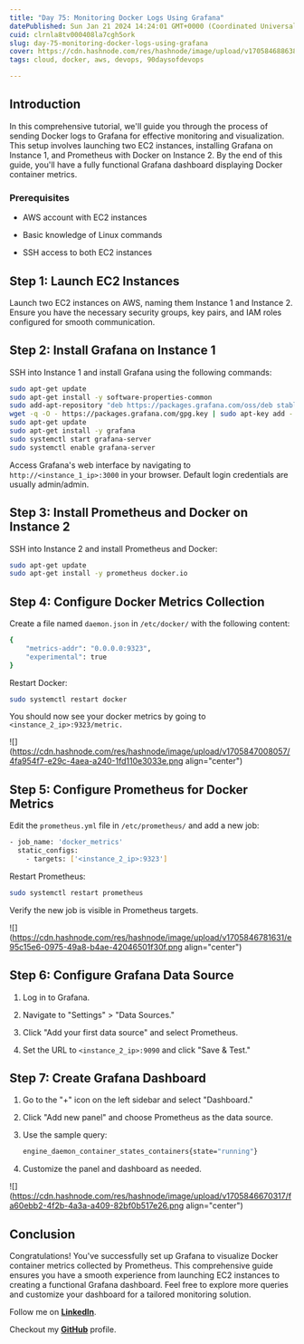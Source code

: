 ```yaml
---
title: "Day 75: Monitoring Docker Logs Using Grafana"
datePublished: Sun Jan 21 2024 14:24:01 GMT+0000 (Coordinated Universal Time)
cuid: clrnla8tv000408la7cgh5ork
slug: day-75-monitoring-docker-logs-using-grafana
cover: https://cdn.hashnode.com/res/hashnode/image/upload/v1705846886389/f1d5d91e-da30-4f4b-bfa9-afdb511cabc8.png
tags: cloud, docker, aws, devops, 90daysofdevops

---
```


## Introduction

In this comprehensive tutorial, we'll guide you through the process of sending Docker logs to Grafana for effective monitoring and visualization. This setup involves launching two EC2 instances, installing Grafana on Instance 1, and Prometheus with Docker on Instance 2. By the end of this guide, you'll have a fully functional Grafana dashboard displaying Docker container metrics.

### Prerequisites

* AWS account with EC2 instances
    
* Basic knowledge of Linux commands
    
* SSH access to both EC2 instances
    

## Step 1: Launch EC2 Instances

Launch two EC2 instances on AWS, naming them Instance 1 and Instance 2. Ensure you have the necessary security groups, key pairs, and IAM roles configured for smooth communication.

## Step 2: Install Grafana on Instance 1

SSH into Instance 1 and install Grafana using the following commands:

```bash
sudo apt-get update
sudo apt-get install -y software-properties-common
sudo add-apt-repository "deb https://packages.grafana.com/oss/deb stable main"
wget -q -O - https://packages.grafana.com/gpg.key | sudo apt-key add -
sudo apt-get update
sudo apt-get install -y grafana
sudo systemctl start grafana-server
sudo systemctl enable grafana-server
```

Access Grafana's web interface by navigating to `http://<instance_1_ip>:3000` in your browser. Default login credentials are usually admin/admin.

## Step 3: Install Prometheus and Docker on Instance 2

SSH into Instance 2 and install Prometheus and Docker:

```bash
sudo apt-get update
sudo apt-get install -y prometheus docker.io
```

## Step 4: Configure Docker Metrics Collection

Create a file named `daemon.json` in `/etc/docker/` with the following content:

```bash
{
    "metrics-addr": "0.0.0.0:9323",
    "experimental": true
}
```

Restart Docker:

```bash
sudo systemctl restart docker
```

You should now see your docker metrics by going to `<instance_2_ip>:9323/metric.`

![](https://cdn.hashnode.com/res/hashnode/image/upload/v1705847008057/4fa954f7-e29c-4aea-a240-1fd110e3033e.png align="center")

## Step 5: Configure Prometheus for Docker Metrics

Edit the `prometheus.yml` file in `/etc/prometheus/` and add a new job:

```bash
- job_name: 'docker_metrics'
  static_configs:
    - targets: ['<instance_2_ip>:9323']
```

Restart Prometheus:

```bash
sudo systemctl restart prometheus
```

Verify the new job is visible in Prometheus targets.

![](https://cdn.hashnode.com/res/hashnode/image/upload/v1705846781631/e95c15e6-0975-49a8-b4ae-42046501f30f.png align="center")

## Step 6: Configure Grafana Data Source

1. Log in to Grafana.
    
2. Navigate to "Settings" &gt; "Data Sources."
    
3. Click "Add your first data source" and select Prometheus.
    
4. Set the URL to `<instance_2_ip>:9090` and click "Save & Test."
    

## Step 7: Create Grafana Dashboard

1. Go to the "+" icon on the left sidebar and select "Dashboard."
    
2. Click "Add new panel" and choose Prometheus as the data source.
    
3. Use the sample query:
    
    ```bash
    engine_daemon_container_states_containers{state="running"}
    ```
    
4. Customize the panel and dashboard as needed.
    

![](https://cdn.hashnode.com/res/hashnode/image/upload/v1705846670317/fa60ebb2-4f2b-4a3a-a409-82bf0b517e26.png align="center")

## Conclusion

Congratulations! You've successfully set up Grafana to visualize Docker container metrics collected by Prometheus. This comprehensive guide ensures you have a smooth experience from launching EC2 instances to creating a functional Grafana dashboard. Feel free to explore more queries and customize your dashboard for a tailored monitoring solution.

Follow me on [**LinkedIn**](https://www.linkedin.com/in/arjunmenon-devops/).

Checkout my [**GitHub**](https://github.com/ArjunMnn) profile.